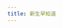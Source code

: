 ```yaml
---
title: 新生早知道
---
```


<div class="vp-card-container">
  <VPCard
    title="历年分数"
    desc="占位符"
    link=""
    background="linear-gradient(to right, #ffecd2 0%, #fcb69f 100%)"
  />
  <VPCard
    title="新生群"
    desc="占位符"
    link=""
    background="linear-gradient(to right, #ffecd2 0%, #fcb69f 100%)"
  />
  <VPCard
    title="物品准备"
    desc="占位符"
    link=""
    background="linear-gradient(to right, #ffecd2 0%, #fcb69f 100%)"
  />
  <VPCard
    title="报道流程"
    desc="占位符"
    link=""
    background="linear-gradient(to right, #ffecd2 0%, #fcb69f 100%)"
  />
</div>